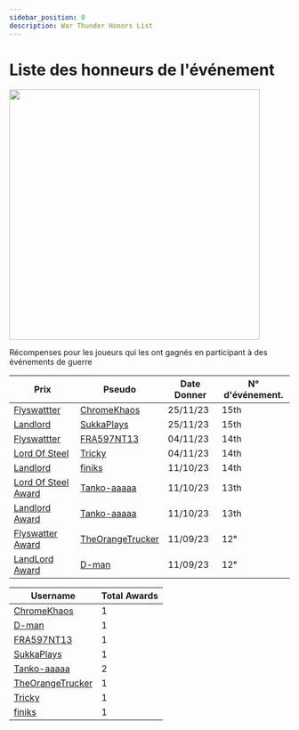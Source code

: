 ```yaml
---
sidebar_position: 0
description: War Thunder Honors List
---
```


# Liste des honneurs de l'événement

<div class="flex-vcenter mb-1">
<img src="https://cdn.cloudflare.steamstatic.com/steam/apps/236390/header.jpg" width="450px"/>
</div>

Récompenses pour les joueurs qui les ont gagnés en participant à des événements de guerre

| Prix                                | Pseudo                                                           | Date Donner | N° d'événement. |
| ----------------------------------- | ---------------------------------------------------------------- | ----------- | --------------- |
| [Flyswattter](./awardslist)         | [ChromeKhaos](https://trickys.gg/profile/76561199011752423)      | 25/11/23    | 15th            |
| [Landlord](./awardslist)            | [SukkaPlays](https://trickys.gg/profile/76561198859514415)       | 25/11/23    | 15th            |
| [Flyswattter](./awardslist)         | [FRA597NT13](https://trickys.gg/profile/76561198364218327)       | 04/11/23    | 14th            |
| [Lord Of Steel](./awardslist)       | [Tricky](https://trickys.gg/profile/76561198200976490)           | 04/11/23    | 14th            |
| [Landlord](./awardslist)            | [finiks](https://trickys.gg/profile/76561199121711204)           | 11/10/23    | 14th            |
| [Lord Of Steel Award](./awardslist) | [Tanko-aaaaa](https://trickys.gg/profile/76561198296311977)      | 11/10/23    | 13th            |
| [Landlord Award](./awardslist)      | [Tanko-aaaaa](https://trickys.gg/profile/76561198296311977)      | 11/10/23    | 13th            |
| [Flyswatter Award](./awardslist)    | [TheOrangeTrucker](https://trickys.gg/profile/76561199226438120) | 11/09/23    | 12ᵉ             |
| [LandLord Award](./awardslist)      | [D-man](https://trickys.gg/profile/76561199229578269)            | 11/09/23    | 12ᵉ             |


| Username                                                         | Total Awards |
| ---------------------------------------------------------------- | ------------ |
| [ChromeKhaos](https://trickys.gg/profile/76561199011752423)      | 1            |
| [D-man](https://trickys.gg/profile/76561199229578269)            | 1            |
| [FRA597NT13](https://trickys.gg/profile/76561198364218327)       | 1            |
| [SukkaPlays](https://trickys.gg/profile/76561198859514415)       | 1            |
| [Tanko-aaaaa](https://trickys.gg/profile/76561198296311977)      | 2            |
| [TheOrangeTrucker](https://trickys.gg/profile/76561199226438120) | 1            |
| [Tricky](https://trickys.gg/profile/76561198200976490)           | 1            |
| [finiks](https://trickys.gg/profile/76561199121711204)           | 1            |

